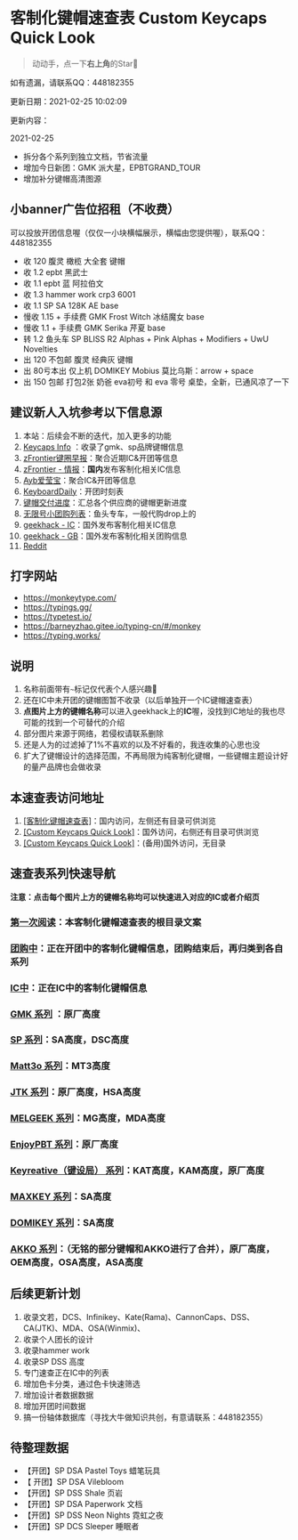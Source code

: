 # 客制化键帽速查表 Custom Keycaps Quick Look

> 动动手，点一下**右上角**的Star🤝

如有遗漏，请联系QQ：448182355

更新日期：2021-02-25 10:02:09

更新内容：

2021-02-25
- 拆分各个系列到独立文档，节省流量
- 增加今日新团：GMK 派大星，EPBTGRAND_TOUR
- 增加补分键帽高清图源

## 小banner广告位招租（不收费）

可以投放开团信息喔（仅仅一小块横幅展示，横幅由您提供喔），联系QQ：448182355

- 收 120 腹灵 橄榄 大全套 键帽
- 收 1.2 epbt 黑武士
- 收 1.1 epbt 蓝 阿拉伯文
- 收 1.3 hammer work crp3 6001
- 收 1.1 SP SA 128K AE base
- 慢收 1.15 + 手续费 GMK Frost Witch 冰结魔女 base
- 慢收 1.1 + 手续费 GMK Serika 芹夏 base
- 转 1.2 鱼头车 SP BLISS R2 Alphas + Pink Alphas + Modifiers + UwU Novelties
- 出 120 不包邮 腹灵 经典灰 键帽
- 出 80亏本出 仅上机 DOMIKEY Mobius 莫比乌斯：arrow + space
- 出 150 包邮 打包2张 奶爸 eva初号 和 eva 零号 桌垫，全新，已通风凉了一下

## 建议新人入坑参考以下信息源

1. 本站：后续会不断的迭代，加入更多的功能
2. [Keycaps Info](https://matrixzj.github.io/) ：收录了gmk、sp品牌键帽信息
3. [zFrontier键圈早报](https://www.zfrontier.com/app/user/3mdxPyXj8k9e)：聚合近期IC&开团等信息
4. [zFrontier - 情报](https://www.zfrontier.com/app/circle/1#2007)：**国内**发布客制化相关IC信息
5. [Ayb爱莹宝](https://space.bilibili.com/57276677/article)：聚合IC&开团等信息
6. [KeyboardDaily](https://space.bilibili.com/436659663/article)：开团时刻表
7. [键帽交付进度](https://hackmd.io/_Ks8KFJNRNKSl0JvBExaEg#%E9%96%8B%E5%9C%98%E4%B8%AD)：汇总各个供应商的键帽更新进度
8. [无限号小团购列表](http://www.kbyu.top/)：鱼头专车，一般代购drop上的
9. [geekhack - IC](https://geekhack.org/index.php?board=132.0)：国外发布客制化相关IC信息
10. [geekhack - GB](https://geekhack.org/index.php?board=70.0)：国外发布客制化相关团购信息
11. [Reddit](https://www.reddit.com/r/mechmarket/new/)

## 打字网站

- https://monkeytype.com/
- https://typings.gg/
- https://typetest.io/
- https://barneyzhao.gitee.io/typing-cn/#/monkey
- https://typing.works/

## 说明

1. 名称前面带有`~`标记仅代表个人感兴趣🌝
2. 还在IC中未开团的键帽图暂不收录（以后单独开一个IC键帽速查表）
3. **点图片上方的键帽名称**可以进入geekhack上的**IC**喔，没找到IC地址的我也尽可能的找到一个可替代的介绍
4. 部分图片来源于网络，若侵权请联系删除
5. 还是人为的过滤掉了1%不喜欢的以及不好看的，我连收集的心思也没
6. 扩大了键帽设计的选择范围，不再局限为纯客制化键帽，一些键帽主题设计好的量产品牌也会做收录

## 本速查表访问地址

1. [[客制化键帽速查表]](https://gitee.com/lisfanOSC/Custome-Keycaps#%E8%AF%B4%E6%98%8E)：国内访问，左侧还有目录可供浏览
2. [[Custom Keycaps Quick Look]](https://lisfan.gitbook.io/custom-keycaps-quick-look/#shuo-min)：国外访问，右侧还有目录可供浏览
3. [[Custom Keycaps Quick Look]](https://github.com/lisfan/Custome-Keycaps#%E8%AF%B4%E6%98%8E)：(备用)国外访问，无目录

## 速查表系列快速导航

**注意：点击每个图片上方的键帽名称均可以快速进入对应的IC或者介绍页**

### [第一次阅读](./README.md)：本客制化键帽速查表的根目录文案
### [团购中](./gb.md)：正在开团中的客制化键帽信息，团购结束后，再归类到各自系列
### [IC中](./ic.md)：正在IC中的客制化键帽信息
### [GMK 系列](./gmk.md) ：原厂高度
### [SP 系列](./sp.md)：SA高度，DSC高度
### [Matt3o 系列](./matt3o.md)：MT3高度
### [JTK 系列](./jtk.md)：原厂高度，HSA高度
### [MELGEEK 系列](./melgeek.md)：MG高度，MDA高度
### [EnjoyPBT 系列](./enjoypbt.md)：原厂高度
### [Keyreative（键设局） 系列](./keyreative.md)：KAT高度，KAM高度，原厂高度
### [MAXKEY 系列](./maxkey.md)：SA高度
### [DOMIKEY 系列](./domikey.md)：SA高度
### [AKKO 系列](./akko.md)：**（无铭的部分键帽和AKKO进行了合并）**，原厂高度，OEM高度，OSA高度，ASA高度

## 后续更新计划

1. 收录文若，DCS、Infinikey、Kate(Rama)、CannonCaps、DSS、CA(JTK)、MDA、OSA(Winmix)、
2. 收录个人团长的设计
3. 收录hammer work
4. 收录SP DSS 高度
5. 专门速查正在IC中的列表
6. 增加色卡分类，通过色卡快速筛选
7. 增加设计者数据数据
8. 增加开团时间数据
9. 搞一份轴体数据库（寻找大牛做知识共创，有意请联系：448182355）

## 待整理数据

- 【开团】SP DSA Pastel Toys 蜡笔玩具
- 【 开团】SP DSA Vilebloom
- 【开团】SP DSS Shale 页岩
- 【开团】SP DSA Paperwork 文档
- 【开团】SP DSS Neon Nights 霓虹之夜
- 【开团】SP DCS Sleeper 睡眠者
